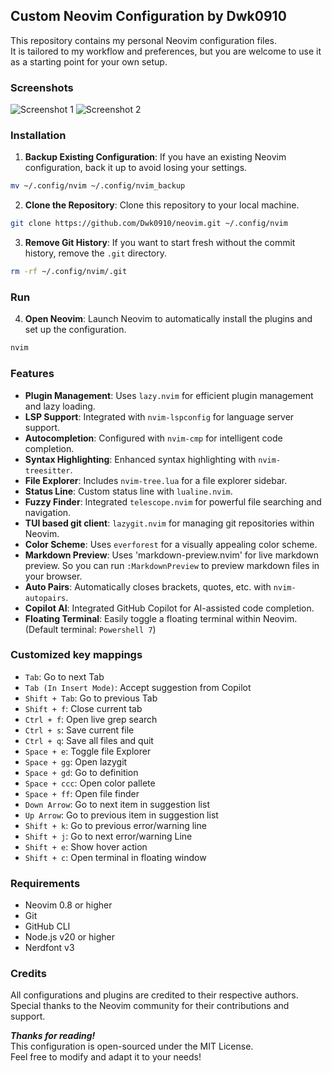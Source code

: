 ## Custom Neovim Configuration by Dwk0910
This repository contains my personal Neovim configuration files.<br/>
It is tailored to my workflow and preferences, but you are welcome to use it as a starting point for your own setup.

### Screenshots
![Screenshot 1](https://i.postimg.cc/3Rq3HJdW/screenshot-1.png)
![Screenshot 2](https://i.postimg.cc/SRzkQFMd/screenshot-2.png)

### Installation
1. **Backup Existing Configuration**: If you have an existing Neovim configuration, back it up to avoid losing your settings.
```bash
mv ~/.config/nvim ~/.config/nvim_backup
```

2. **Clone the Repository**: Clone this repository to your local machine.
```bash
git clone https://github.com/Dwk0910/neovim.git ~/.config/nvim
```

3. **Remove Git History**: If you want to start fresh without the commit history, remove the `.git` directory.
```bash
rm -rf ~/.config/nvim/.git
```
### Run
4. **Open Neovim**: Launch Neovim to automatically install the plugins and set up the configuration.
```bash
nvim
```
### Features
- **Plugin Management**: Uses `lazy.nvim` for efficient plugin management and lazy loading.
- **LSP Support**: Integrated with `nvim-lspconfig` for language server support.
- **Autocompletion**: Configured with `nvim-cmp` for intelligent code completion.
- **Syntax Highlighting**: Enhanced syntax highlighting with `nvim-treesitter`.
- **File Explorer**: Includes `nvim-tree.lua` for a file explorer sidebar.
- **Status Line**: Custom status line with `lualine.nvim`.
- **Fuzzy Finder**: Integrated `telescope.nvim` for powerful file searching and navigation.
- **TUI based git client**: `lazygit.nvim` for managing git repositories within Neovim.
- **Color Scheme**: Uses `everforest` for a visually appealing color scheme.
- **Markdown Preview**: Uses 'markdown-preview.nvim' for live markdown preview. So you can run `:MarkdownPreview` to preview markdown files in your browser. 
- **Auto Pairs**: Automatically closes brackets, quotes, etc. with `nvim-autopairs`.
- **Copilot AI**: Integrated GitHub Copilot for AI-assisted code completion.
- **Floating Terminal**: Easily toggle a floating terminal within Neovim. (Default terminal: `Powershell 7`)

### Customized key mappings
- `Tab`: Go to next Tab
- `Tab (In Insert Mode)`: Accept suggestion from Copilot
- `Shift + Tab`: Go to previous Tab
- `Shift + f`: Close current tab
- `Ctrl + f`: Open live grep search
- `Ctrl + s`: Save current file
- `Ctrl + q`: Save all files and quit
- `Space + e`: Toggle file Explorer
- `Space + gg`: Open lazygit
- `Space + gd`: Go to definition
- `Space + ccc`: Open color pallete
- `Space + ff`: Open file finder
- `Down Arrow`: Go to next item in suggestion list
- `Up Arrow`: Go to previous item in suggestion list
- `Shift + k`: Go to previous error/warning line
- `Shift + j`: Go to next error/warning Line
- `Shift + e`: Show hover action
- `Shift + c`: Open terminal in floating window

### Requirements
- Neovim 0.8 or higher
- Git
- GitHub CLI
- Node.js v20 or higher
- Nerdfont v3

### Credits
All configurations and plugins are credited to their respective authors.<br/>
Special thanks to the Neovim community for their contributions and support.

***Thanks for reading!***<br/>
This configuration is open-sourced under the MIT License.<br/>
Feel free to modify and adapt it to your needs!

